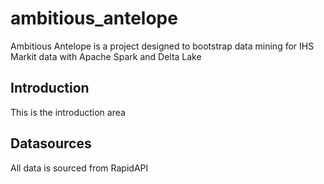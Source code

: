 # ambitious_antelope
Ambitious Antelope is a project designed to bootstrap data mining for IHS Markit data with Apache Spark and Delta Lake

## Introduction
This is the introduction area

## Datasources
All data is sourced from RapidAPI
